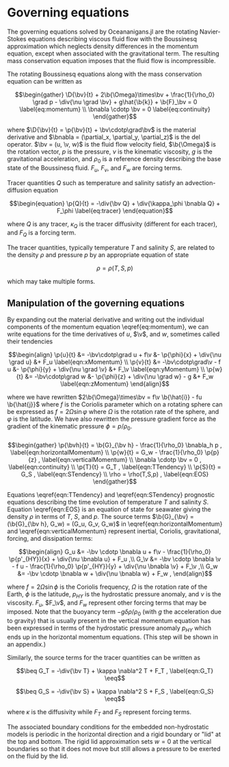 ```math
\newcommand{\p}[2]  {\frac{\partial #1}{\partial #2}}
\newcommand{\D}[2]  {\frac{D #1}{D #2}}
\newcommand{\b}[1]  {\boldsymbol{#1}}

\newcommand{\grad}  {\b{\nabla}}

\newcommand{\v}    {\upsilon}
\newcommand{\bv}   {\b{\v}}
\newcommand{\bvh}  {\b{\v}_h}
\newcommand{\bnh}  {\b{\widehat{n}}}

\renewcommand{\div}[1]  {\bnabla \cdotp \left ( #1 \right )}
```

# Governing equations

The governing equations solved by Oceananigans.jl are the rotating Navier-Stokes equations describing viscous fluid
flow with the Boussinesq approximation which neglects density differences in the momentum equation, except when
associated with the gravitational term. The resulting mass conservation equation imposes that the fluid flow is
incompressible.

The rotating Boussinesq equations along with the mass conservation equation can be written as

```math
\begin{gather}
  \D{\bv}{t} + 2\b{\Omega}\times\bv + \frac{1}{\rho_0} \grad p - \div{\nu \grad \bv} + g\hat{\b{k}} + \b{F}_\bv = 0 \label{eq:momentum} \\
  \bnabla \cdotp \bv = 0  \label{eq:continuity}
\end{gather}
```

where $\D{\bv}{t} = \p{\bv}{t} + \bv\cdotp\grad\bv$ is the material derivative and $\bnabla = (\partial_x, \partial_y,
\partial_z)$ is the del operator. $\bv = (u, \v, w)$ is the fluid flow velocity field, $\b{\Omega}$ is the rotation
vector, $p$ is the pressure, $\nu$ is the kinematic viscosity, $g$ is the gravitational acceleration, and $\rho_0$ is a
reference density describing the base state of the Boussinesq fluid. $F_u$, $F_v$, and $F_w$ are forcing terms.

Tracer quantities $Q$ such as temperature and salinity satisfy an advection-diffusion equation

```math
\begin{equation}
  \p{Q}{t} = -\div{\bv Q} + \div{\kappa_\phi \bnabla Q} + F_\phi  \label{eq:tracer}
\end{equation}
```

where $Q$ is any tracer, $\kappa_Q$ is the tracer diffusivity (different for each tracer), and $F_Q$ is a
forcing term.

The tracer quantities, typically temperature $T$ and salinity $S$, are related to the density $\rho$ and pressure $p$
by an appropriate equation of state

```math
  \rho = \rho(T, S, p)
```

which may take multiple forms.

## Manipulation of the governing equations
By expanding out the material derivative and writing out the individual components of the momentum equation
\eqref{eq:momentum}, we can write equations for the time derivatives of $u$, $\v$, and $w$, sometimes called their
tendencies

```math
\begin{align}
  \p{u}{t} &= -\bv\cdotp\grad u + f\v &- \p{\phi}{x} + \div{\nu \grad u}     &+ F_u  \label{eqn:xMomentum}  \\
  \p{v}{t} &= -\bv\cdotp\grad\v - f u &- \p{\phi}{y} + \div{\nu \grad \v}    &+ F_\v \label{eqn:yMomentum}  \\
  \p{w}{t} &= -\bv\cdotp\grad w       &- \p{\phi}{z} + \div{\nu \grad w} - g &+ F_w  \label{eqn:zMomentum}
\end{align}
```

where we have rewritten $2\b{\Omega}\times\bv = f\v \b{\hat{i}} - fu \b{\hat{j}}$ where $f$ is the Coriolis parameter
which on a rotating sphere can be expressed as $f = 2 \Omega \sin \varphi$ where $\Omega$ is the rotation rate of the
sphere, and $\varphi$ is the latitude. We have also rewritten the pressure gradient force as the gradient of the
kinematic pressure $\phi = p/\rho_0$.

###

```math
\begin{gather}
        \p{\bvh}{t} = \b{G}_{\bv h} - \frac{1}{\rho_0} \bnabla_h p ,  \label{eqn:horizontalMomentum} \\
           \p{w}{t} = G_w - \frac{1}{\rho_0} \p{p}{z} ,               \label{eqn:verticalMomentum} \\
 \bnabla \cdotp \bv = 0 ,                                             \label{eqn:continuity} \\
           \p{T}{t} = G_T ,                                           \label{eqn:TTendency} \\
           \p{S}{t} = G_S ,                                           \label{eqn:STendency} \\
               \rho = \rho(T,S,p) ,                                   \label{eqn:EOS}
\end{gather}
```


Equations \eqref{eqn:TTendency} and \eqref{eqn:STendency} prognostic equations describing the time evolution of temperature $T$ and salinity $S$.
Equation \eqref{eqn:EOS} is an equation of state for seawater giving the density $\rho$ in terms of $T$, $S$, and $p$.
The source terms $\b{G}_{\bv} = (\b{G}_{\bv h}, G_w) = (G_u, G_v, G_w)$ in \eqref{eqn:horizontalMomentum} and \eqref{eqn:verticalMomentum}
represent inertial, Coriolis, gravitational, forcing, and dissipation terms:

```math
\begin{align}
    G_u &= -\bv \cdotp \bnabla u + f\v - \frac{1}{\rho_0} \p{p'_{HY}}{x} + \div{\nu \bnabla u} + F_u  ,\\
    G_\v &= -\bv \cdotp \bnabla \v - f u - \frac{1}{\rho_0} \p{p'_{HY}}{y} + \div{\nu \bnabla \v} + F_\v  ,\\
    G_w &= -\bv \cdotp \bnabla w                                        + \div{\nu \bnabla w} + F_w ,
\end{align}
```

where $f = 2 \Omega \sin \phi$ is the Coriolis frequency, $\Omega$ is the rotation rate of the Earth, $\phi$ is the latitude, $p_{HY}$ is the hydrostatic pressure anomaly, and $\nu$ is the viscosity. $F_u$, $F_\v$, and $F_w$ represent other forcing terms that may be imposed.
Note that the buoyancy term $-g \delta \rho / \rho_0$ (with $g$ the acceleration due to gravity) that is usually present in the vertical momentum equation has been expressed in terms
of the hydrostatic pressure anomaly $p_{HY}$ which ends up in the horizontal momentum equations. (This step will be shown in an appendix.)

Similarly, the source terms for the tracer quantities can be written as

```math
\beq
  G_T = -\div{\bv T} + \kappa \nabla^2 T + F_T ,
  \label{eqn:G_T}
\eeq
```

```math
\beq
  G_S = -\div{\bv S} + \kappa \nabla^2 S + F_S ,
  \label{eqn:G_S}
\eeq
```

where $\kappa$ is the diffusivity while $F_T$ and $F_S$ represent forcing terms.

The associated boundary conditions for the embedded non-hydrostatic models is periodic in the horizontal direction and a
rigid boundary or "lid" at the top and bottom. The rigid lid approximation sets $w = 0$ at the vertical boundaries so
that it does not move but still allows a pressure to be exerted on the fluid by the lid.
